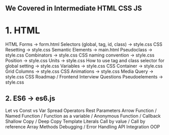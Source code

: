 ## We Covered in Intermediate HTML CSS JS

# 1. HTML
HTML Forms  -> form.html
Selectors (global, tag, id, class) -> style.css
CSS Resetting -> style.css
Semantic Elements -> main.html
Pseudoclass -> style.css
Combinators -> style.css
CSS naming convention -> style.css
Position -> style.css
Units -> style.css
How to use tag and class selector for global setting -> style.css
Variables -> style.css
CSS Container -> style.css
Grid Columns -> style.css
CSS Animations -> style.css
Media Query -> style.css
CSS Roadmap / Frontend Interview Questions 
Pseudoelements -> style.css

## 2. ES6  -> es6.js
Let vs Const vs Var
Spread Operators
Rest Parameters
Arrow Function / Named Function / Function as a variable / Anonymous Function / Callback
Shallow Copy / Deep Copy
Template Literals
Call by value / Call by reference
Array Methods
Debugging / Error Handling
API Integration
OOP